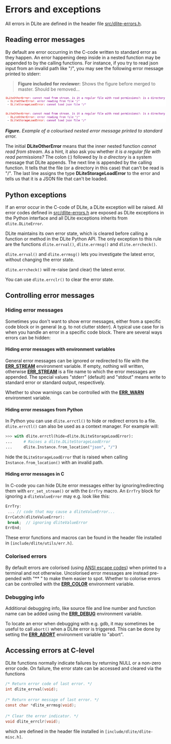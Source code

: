 Errors and exceptions
=====================
All errors in DLite are defined in the header file [src/dlite-errors.h].


Reading error messages
----------------------
By default are error occurring in the C-code written to standard error as they happen.
An error happening deep inside in a nested function may be appended to by the calling functions.
For instance, if you try to read json input from an invalid path like "/", you may see the following error message printed to stderr:

> **Figure included for reviewer:** Shows the figure before merged to master. Should be removed...
>
![Error message example](https://github.com/SINTEF/dlite/blob/error-documentation/doc/_static/dlite-error.png)


![Error message example](https://github.com/SINTEF/dlite/blob/master/doc/_static/dlite-error.png)

_**Figure.** Example of a colourised nested error message printed to standard error._

The initial **DLiteOtherError** means that the inner nested function *cannot read from stream*. As a hint, it also ask you whether *it is a regular file with read permissions?*
The colon (:) followed by *Is a directory* is a system message that DLite appends.
The next line is appended by the calling function.
It tells that the file (or a directory in this case) that can't be read is "/".
The last line assigns the type **DLiteStorageLoadError** to the error and tells us that it is a JSON file that can't be loaded.


Python exceptions
-----------------
If an error occur in the C-code of DLite, a DLite exception will be raised.
All error codes defined in [src/dlite-errors.h] are exposed as DLite exceptions in the Python interface and all DLite exceptions inherits from `dlite.DLiteError`.

DLite maintains its own error state, which is cleared before calling a function or method in the DLite Python API.
The only exception to this rule are the functions `dlite.errval()`, `dlite.errmsg()` and `dlite.errcheck()`.

`dlite.errval()` and `dlite.errmsg()` lets you investigate the latest error, without changing the error state.

`dlite.errcheck()` will re-raise (and clear) the latest error.

You can use `dlite.errclr()` to clear the error state.


Controlling error messages
--------------------------

### Hiding error messages
Sometimes you don't want to show error messages, either from a specific code block or in general (e.g. to not clutter stderr).
A typical use case for is when you handle an error in a specific code block.
There are several ways errors can be hidden:

#### Hiding error messages with environment variables
General error messages can be ignored or redirected to file with the **[ERR_STREAM]** environment variable.
If empty, nothing will written, otherwise **[ERR_STREAM]** is a file name to which the error messages are appended.
The special values "stderr" (default) and "stdout" means write to standard error or standard output, respectively.

Whether to show warnings can be controlled with the **[ERR_WARN]** environment variable.


#### Hiding error messages from Python
In Python you can use `dlite.errctl()` to hide or redirect errors to a file.
`dlite.errctl()` can also be used as a context manager.
For example will:

```python
>>> with dlite.errctl(hide=dlite.DLiteStorageLoadError):
...     # Raises a dlite.DLiteStorageLoadError
...     dlite.Instance.from_location("json", "/")
```

hide the `DLiteStorageLoadError` that is raised when calling `Instance.from_location()` with an invalid path.


#### Hiding error messages in C
In C-code you can hide DLite error messages either by ignoring/redirecting them with `err_set_stream()` or with the `ErrTry` macro.
An `ErrTry` block for ignoring a `dliteValueError` may e.g. look like this:

```c
ErrTry:
 ... // code that may cause a dliteValueError...
ErrCatch(dliteValueError):
 break;  // ignoring dliteValueError
ErrEnd;
```

These error functions and macros can be found in the header file installed in `[include/dlite/utils/err.h]`.


### Colorised errors
By default errors are colorised (using [ANSI escape codes]) when printed to a terminal and not otherwise.
Uncolorised error messages are instead pre-pended with "** " to make them easier to spot.
Whether to colorise errors can be controlled with the **[ERR_COLOR]** environment variable.


### Debugging info
Additional debugging info, like source file and line number and function name can be added using the **[ERR_DEBUG]** environment variable.

To locate an error when debugging with e.g. gdb, it may sometimes be useful to call `abort()` when a DLite error is triggered.
This can be done by setting the **[ERR_ABORT]** environment variable to "abort".


Accessing errors at C-level
---------------------------
DLite functions normally indicate failures by returning NULL or a non-zero error code.
On failure, the error state can be accessed and cleared via the functions

```c
/* Return error code of last error. */
int dlite_errval(void);

/* Return error message of last error. */
const char *dlite_errmsg(void);

/* Clear the error indicator. */
void dlite_errclr(void);
```

which are defined in the header file installed in `[include/dlite/dlite-misc.h]`.



[ANSI escape codes]: https://en.wikipedia.org/wiki/ANSI_escape_code
[src/dlite-errors.h]: https://github.com/SINTEF/dlite/blob/master/src/dlite-errors.h
[include/dlite/utils/err.h]: https://github.com/SINTEF/dlite/blob/master/src/utils/err.h
[include/dlite/dlite-misc.h]: https://github.com/SINTEF/dlite/blob/master/src/dlite-misc.h
[ERR_STREAM]: https://github.com/SINTEF/dlite/blob/master/doc/user_guide/environment_variables.md
[ERR_WARN]: https://github.com/SINTEF/dlite/blob/master/doc/user_guide/environment_variables.md
[ERR_COLOR]: https://github.com/SINTEF/dlite/blob/master/doc/user_guide/environment_variables.md
[ERR_DEBUG]: https://github.com/SINTEF/dlite/blob/master/doc/user_guide/environment_variables.md
[ERR_ABORT]: https://github.com/SINTEF/dlite/blob/master/doc/user_guide/environment_variables.md

